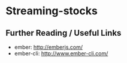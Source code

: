 # Streaming-stocks



## Further Reading / Useful Links

* ember: http://emberjs.com/
* ember-cli: http://www.ember-cli.com/

